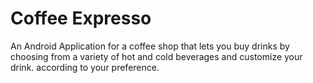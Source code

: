 # Coffee Expresso
An Android Application for a coffee shop that lets you buy drinks by choosing from a variety of hot and cold beverages and customize your drink. according to your preference.
